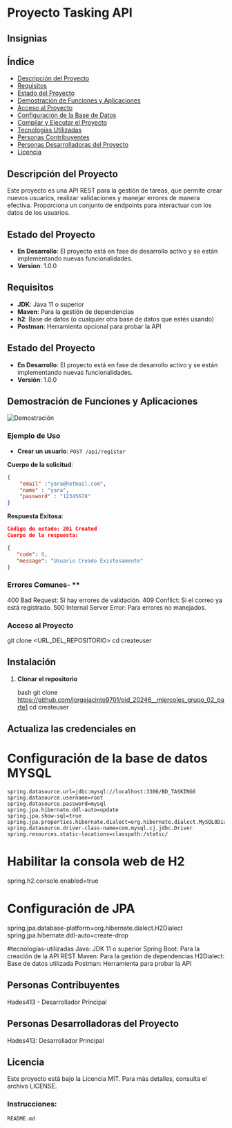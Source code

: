 # Proyecto Tasking API


## Insignias


## Índice

- [Descripción del Proyecto](#descripción-del-proyecto)
- [Requisitos](#requisitos)
- [Estado del Proyecto](#estado-del-proyecto)
- [Demostración de Funciones y Aplicaciones](#demostración-de-funciones-y-aplicaciones)
- [Acceso al Proyecto](#acceso-al-proyecto)
- [Configuración de la Base de Datos](#configuración-de-la-base-de-datos)
- [Compilar y Ejecutar el Proyecto](#compilar-y-ejecutar-el-proyecto)
- [Tecnologías Utilizadas](#tecnologías-utilizadas)
- [Personas Contribuyentes](#personas-contribuyentes)
- [Personas Desarrolladoras del Proyecto](#personas-desarrolladoras-del-proyecto)
- [Licencia](#licencia)

## Descripción del Proyecto

Este proyecto es una API REST para la gestión de tareas, que permite crear nuevos usuarios, realizar validaciones y manejar errores de manera efectiva. Proporciona un conjunto de endpoints para interactuar con los datos de los usuarios.


## Estado del Proyecto

- **En Desarrollo**: El proyecto está en fase de desarrollo activo y se están implementando nuevas funcionalidades.
- **Version**: 1.0.0

## Requisitos

- **JDK**: Java 11 o superior
- **Maven**: Para la gestión de dependencias
- **h2**: Base de datos (o cualquier otra base de datos que estés usando)
- **Postman**: Herramienta opcional para probar la API

## Estado del Proyecto

- **En Desarrollo**: El proyecto está en fase de desarrollo activo y se están implementando nuevas funcionalidades.
- **Versión**: 1.0.0

## Demostración de Funciones y Aplicaciones

![Demostración](ruta/a/tu/demo.jpg)  <!-- Reemplaza con la URL de tu imagen de demostración -->

### Ejemplo de Uso

- **Crear un usuario**: `POST /api/register`

**Cuerpo de la solicitud**:

```json
{
	"email" :"yara@hotmail.com",
	"name" : "yara",
	"password" : "12345678"
}
```

**Respuesta Exitosa**:


```json
Código de estado: 201 Created
Cuerpo de la respuesta:

{
   "code": 0,
   "message": "Usuario Creado Existosamente"
}
```
	
 ### Errores Comunes- **
400 Bad Request: Si hay errores de validación.
409 Conflict: Si el correo ya está registrado.
500 Internal Server Error: Para errores no manejados.

### Acceso al Proyecto

git clone <URL_DEL_REPOSITORIO>
cd createuser

## Instalación

1. **Clonar el repositorio**

   bash
   git clone <https://github.com/jorgejacinto9701/pid_20246__miercoles_grupo_02_parte1>
   cd createuser
   
  ## Actualiza las credenciales en
  # Configuración de la base de datos MYSQL
	spring.datasource.url=jdbc:mysql://localhost:3306/BD_TASKING6
	spring.datasource.username=root
	spring.datasource.password=mysql
	spring.jpa.hibernate.ddl-auto=update
	spring.jpa.show-sql=true
	spring.jpa.properties.hibernate.dialect=org.hibernate.dialect.MySQL8Dialect
	spring.datasource.driver-class-name=com.mysql.cj.jdbc.Driver
	spring.resources.static-locations=classpath:/static/


# Habilitar la consola web de H2
spring.h2.console.enabled=true

# Configuración de JPA
spring.jpa.database-platform=org.hibernate.dialect.H2Dialect
spring.jpa.hibernate.ddl-auto=create-drop

#tecnologías-utilizadas
Java: JDK 11 o superior
Spring Boot: Para la creación de la API REST
Maven: Para la gestión de dependencias
H2Dialect: Base de datos utilizada
Postman: Herramienta para probar la API

## Personas Contribuyentes
Hades413 - Desarrollador Principal


## Personas Desarrolladoras del Proyecto
Hades413: Desarrollador Principal

## Licencia
Este proyecto está bajo la Licencia MIT. Para más detalles, consulta el archivo LICENSE.

### Instrucciones:
`README.md`
